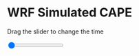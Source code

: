 <h1>WRF Simulated CAPE</h1>
<p>Drag the slider to change the time</p>

<div class="slidecontainer">
<input oninput='setImage(this)' class="slider" type="range" min="0" max="31" value="0" step="1" />
<img id='img'/>
</div>

<script>
var img = document.getElementById('img');
var img_array = ['/assets/images/wrf/cp_wrfout_d01_2020-06-19_12:00:00.png',
'/assets/images/wrf/cp_wrfout_d01_2020-06-19_13:00:00.png',
'/assets/images/wrf/cp_wrfout_d01_2020-06-19_14:00:00.png',
'/assets/images/wrf/cp_wrfout_d01_2020-06-19_15:00:00.png',
'/assets/images/wrf/cp_wrfout_d01_2020-06-19_16:00:00.png',
'/assets/images/wrf/cp_wrfout_d01_2020-06-19_17:00:00.png',
'/assets/images/wrf/cp_wrfout_d01_2020-06-19_18:00:00.png',
'/assets/images/wrf/cp_wrfout_d01_2020-06-19_19:00:00.png',
'/assets/images/wrf/cp_wrfout_d01_2020-06-19_20:00:00.png',
'/assets/images/wrf/cp_wrfout_d01_2020-06-19_21:00:00.png',
'/assets/images/wrf/cp_wrfout_d01_2020-06-19_22:00:00.png',
'/assets/images/wrf/cp_wrfout_d01_2020-06-19_23:00:00.png',
'/assets/images/wrf/cp_wrfout_d01_2020-06-20_00:00:00.png',
'/assets/images/wrf/cp_wrfout_d01_2020-06-20_01:00:00.png',
'/assets/images/wrf/cp_wrfout_d01_2020-06-20_02:00:00.png',
'/assets/images/wrf/cp_wrfout_d01_2020-06-20_03:00:00.png',
'/assets/images/wrf/cp_wrfout_d01_2020-06-20_04:00:00.png',
'/assets/images/wrf/cp_wrfout_d01_2020-06-20_05:00:00.png',
'/assets/images/wrf/cp_wrfout_d01_2020-06-20_06:00:00.png',
'/assets/images/wrf/cp_wrfout_d01_2020-06-20_07:00:00.png',
'/assets/images/wrf/cp_wrfout_d01_2020-06-20_08:00:00.png',
'/assets/images/wrf/cp_wrfout_d01_2020-06-20_09:00:00.png',
'/assets/images/wrf/cp_wrfout_d01_2020-06-20_10:00:00.png',
'/assets/images/wrf/cp_wrfout_d01_2020-06-20_11:00:00.png',
'/assets/images/wrf/cp_wrfout_d01_2020-06-20_12:00:00.png',
'/assets/images/wrf/cp_wrfout_d01_2020-06-20_13:00:00.png',
'/assets/images/wrf/cp_wrfout_d01_2020-06-20_14:00:00.png',
'/assets/images/wrf/cp_wrfout_d01_2020-06-20_15:00:00.png',
'/assets/images/wrf/cp_wrfout_d01_2020-06-20_16:00:00.png',
'/assets/images/wrf/cp_wrfout_d01_2020-06-20_17:00:00.png',
'/assets/images/wrf/cp_wrfout_d01_2020-06-20_18:00:00.png',];
function setImage(obj)
{
        var value = obj.value;
        img.src = img_array[value];

}
</script>
